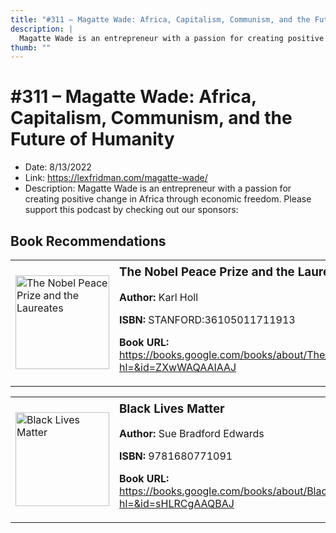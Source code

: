 ```yaml
---
title: "#311 – Magatte Wade: Africa, Capitalism, Communism, and the Future of Humanity"
description: |
  Magatte Wade is an entrepreneur with a passion for creating positive change in Africa through economic freedom. Please support this podcast by checking out our sponsors:"
thumb: ""
---
```


# #311 – Magatte Wade: Africa, Capitalism, Communism, and the Future of Humanity

  - Date: 8/13/2022
  - Link: https://lexfridman.com/magatte-wade/
  - Description: Magatte Wade is an entrepreneur with a passion for creating positive change in Africa through economic freedom. Please support this podcast by checking out our sponsors:

## Book Recommendations

<table style="border: none;"><tr style="border: none;"><td style="border: none;"><img src="https://books.google.com/books/content?id=ZXwWAQAAIAAJ&printsec=frontcover&img=1&zoom=1&source=gbs_api" alt="The Nobel Peace Prize and the Laureates" width="150" style="vertical-align: top;"></td><td style="border: none; vertical-align: top;"><h3 style='margin-top: 5'>The Nobel Peace Prize and the Laureates</h3><p><strong>Author:</strong> Karl Holl</p><p><strong>ISBN:</strong> STANFORD:36105011711913</p><p><strong>Book URL:</strong> <a href="https://books.google.com/books/about/The_Nobel_Peace_Prize_and_the_Laureates.html?hl=&id=ZXwWAQAAIAAJ">https://books.google.com/books/about/The_Nobel_Peace_Prize_and_the_Laureates.html?hl=&id=ZXwWAQAAIAAJ</a></p></td></tr></table>
<table style="border: none;"><tr style="border: none;"><td style="border: none;"><img src="https://books.google.com/books/content?id=sHLRCgAAQBAJ&printsec=frontcover&img=1&zoom=1&edge=curl&source=gbs_api" alt="Black Lives Matter" width="150" style="vertical-align: top;"></td><td style="border: none; vertical-align: top;"><h3 style='margin-top: 5'>Black Lives Matter</h3><p><strong>Author:</strong> Sue Bradford Edwards</p><p><strong>ISBN:</strong> 9781680771091</p><p><strong>Book URL:</strong> <a href="https://books.google.com/books/about/Black_Lives_Matter.html?hl=&id=sHLRCgAAQBAJ">https://books.google.com/books/about/Black_Lives_Matter.html?hl=&id=sHLRCgAAQBAJ</a></p></td></tr></table>
